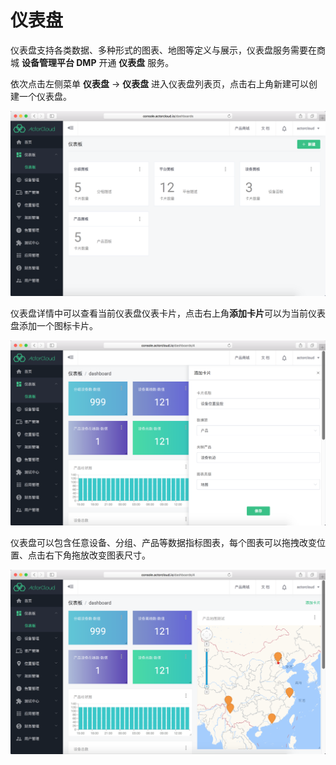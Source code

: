 # 仪表盘

仪表盘支持各类数据、多种形式的图表、地图等定义与展示，仪表盘服务需要在商城 **设备管理平台 DMP** 开通 **仪表盘** 服务。


依次点击左侧菜单 **仪表盘** -> **仪表盘** 进入仪表盘列表页，点击右上角新建可以创建一个仪表盘。


![](assets/dashboard_list.png)


仪表盘详情中可以查看当前仪表盘仪表卡片，点击右上角**添加卡片**可以为当前仪表盘添加一个图标卡片。

![](assets/dashboard_create.png)


仪表盘可以包含任意设备、分组、产品等数据指标图表，每个图表可以拖拽改变位置、点击右下角拖放改变图表尺寸。


![](assets/dashboard.png)


